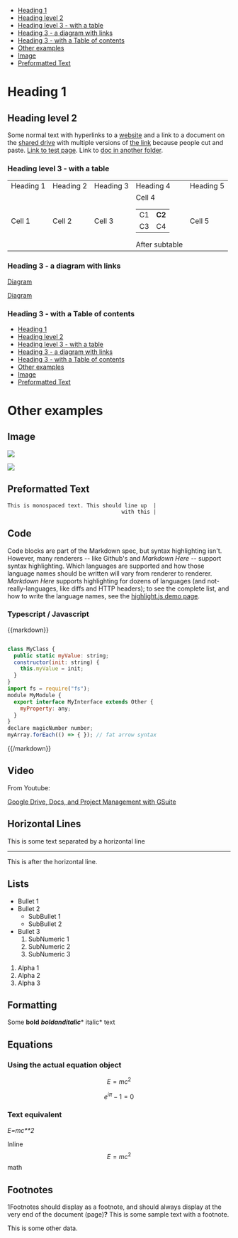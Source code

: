* [Heading 1](#heading-1)
* [Heading level 2](#heading-level-2)
* [Heading level 3 - with a table](#heading-level-3-with-a-table)
* [Heading 3 - a diagram with links](#heading-3-a-diagram-with-links)
* [Heading 3 - with a Table of contents](#heading-3-with-a-table-of-contents)
* [Other examples](#other-examples)
* [Image](#image)
* [Preformatted Text](#preformatted-text)

# Heading 1

## Heading level 2

Some normal text with hyperlinks to a [website](https://www.enterprisehealth.com/) and a link to a document on the [shared drive](gdoc:1H6vwfQXIexdg4ldfaoPUjhOZPnSkNn6h29WD6Fi-SBY) with multiple versions of [the link](gdoc:1H6vwfQXIexdg4ldfaoPUjhOZPnSkNn6h29WD6Fi-SBY) because people cut and paste. [Link to test page](gdoc:1iou0QW09pdUhaNtS1RfjJh12lxKAbbq91-SHGihXu_4). Link to [doc in another folder](gdoc:1G4xwfBdH5mvEQyGN16TD2vFUHP8aNgU7wPst-2QTZug).

### Heading level 3 - with a table

<table>
<tr>
<td>Heading 1</td>
<td>Heading 2</td>
<td>Heading 3</td>
<td>Heading 4</td>
<td>Heading 5</td>
</tr>
<tr>
<td>Cell 1</td>
<td>Cell 2</td>
<td>Cell 3</td>
<td>Cell 4<br />
<table>
<tr>
<td>C1</td>
<td><strong>C2</strong></td>
</tr>
<tr>
<td>C3</td>
<td>C4</td>
</tr>
</table>
After subtable</td>
<td>Cell 5</td>
</tr>
</table>

### Heading 3 - a diagram with links

[Diagram](gdoc:1Du-DYDST4liLykJl0fHSCvuQYIYhtOfwco-ntn38Dy8)

[Diagram](gdoc:1Du-DYDST4liLykJl0fHSCvuQYIYhtOfwco-ntn38Dy8)

### Heading 3 - with a Table of contents

* [Heading 1](#heading-1)
* [Heading level 2](#heading-level-2)
* [Heading level 3 - with a table](#heading-level-3-with-a-table)
* [Heading 3 - a diagram with links](#heading-3-a-diagram-with-links)
* [Heading 3 - with a Table of contents](#heading-3-with-a-table-of-contents)
* [Other examples](#other-examples)
* [Image](#image)
* [Preformatted Text](#preformatted-text)

# Other examples

## Image

![](1000000000000640000001CF60FB0243CA95EC14.jpg)

![](10000000000003F0000003F092F85671239C65F9.jpg)

## Preformatted Text

```
This is monospaced text. This should line up  |
                                    with this |

```

## Code

Code blocks are part of the Markdown spec, but syntax highlighting isn't. However, many renderers -- like Github's and *Markdown Here* -- support syntax highlighting. Which languages are supported and how those language names should be written will vary from renderer to renderer. *Markdown Here* supports highlighting for dozens of languages (and not-really-languages, like diffs and HTTP headers); to see the complete list, and how to write the language names, see the [highlight.js demo page](http://softwaremaniacs.org/media/soft/highlight/test.html).

### Typescript / Javascript

{{markdown}}
```javascript

class MyClass {
  public static myValue: string;
  constructor(init: string) {
    this.myValue = init;
  }
}
import fs = require("fs");
module MyModule {
  export interface MyInterface extends Other {
    myProperty: any;
  }
}
declare magicNumber number;
myArray.forEach(() => { }); // fat arrow syntax
```
{{/markdown}}

## Video

From Youtube:

[Google Drive, Docs, and Project Management with GSuite](https://www.youtube.com/watch?v=v6QAIWLCz8I&t=1743s)

## Horizontal Lines

This is some text separated by a horizontal line

___

This is after the horizontal line.

## Lists

* Bullet 1
* Bullet 2
    * SubBullet 1
    * SubBullet 2
* Bullet 3
    1. SubNumeric 1
    2. SubNumeric 2
    3. SubNumeric 3
1. Alpha 1
2. Alpha 2
3. Alpha 3

## Formatting

Some **bold** **_boldanditalic_*** italic*  text

## Equations

### Using the actual equation object

```math
E = m c^{2}
```

```math
e^{i \pi} - 1 = 0
```

### Text equivalent

*E=mc**2*

Inline $$E = m c^{2}$$ math

## Footnotes

1Footnotes should display as a footnote, and should always display at the very end of the document (page)**?** This is some sample text with a footnote.

This is some other data.
